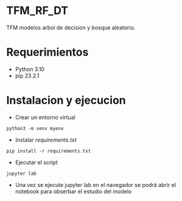 # TFM_RF_DT
TFM modelos arbol de decision y bosque aleatorio.

# Requerimientos

- Python 3.10
- pip 23.2.1

# Instalacion y ejecucion
- Crear un entorno virtual
```
python3 -m venv myenv
```
- Instalar *requirements.txt*
```
pip install -r requirements.txt
```
- Ejecutar el script
```
jupyter lab
```
- Una vez se ejecute jupyter lab en el navegador se podrá abrir el notebook para obserbar el estudio del modelo 
